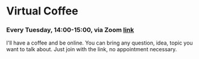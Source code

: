 # Virtual Coffee
### Every Tuesday, 14:00-15:00, via Zoom <a href='https://univienna.zoom.us/j/63757176587?pwd=WjVSK1VnL1RQQVVaUE5xUFg2MHRJdz09'>link</a><br>

I'll have a coffee and be online. You can bring any question, idea, topic you want to talk about. Just join with the link, no appointment necessary.
